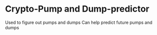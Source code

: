 # Crypto-Pump and Dump-predictor
Used to figure out pumps and dumps
Can help predict future pumps and dumps
